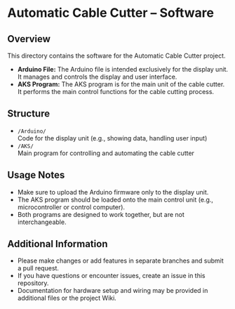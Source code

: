 # Automatic Cable Cutter – Software

## Overview

This directory contains the software for the Automatic Cable Cutter project.

- **Arduino File:** The Arduino file is intended exclusively for the display unit. It manages and controls the display and user interface.
- **AKS Program:** The AKS program is for the main unit of the cable cutter. It performs the main control functions for the cable cutting process.

## Structure

- `/Arduino/`  
  Code for the display unit (e.g., showing data, handling user input)
- `/AKS/`  
  Main program for controlling and automating the cable cutter

## Usage Notes

- Make sure to upload the Arduino firmware only to the display unit.
- The AKS program should be loaded onto the main control unit (e.g., microcontroller or control computer).
- Both programs are designed to work together, but are not interchangeable.

## Additional Information

- Please make changes or add features in separate branches and submit a pull request.
- If you have questions or encounter issues, create an issue in this repository.
- Documentation for hardware setup and wiring may be provided in additional files or the project Wiki.

